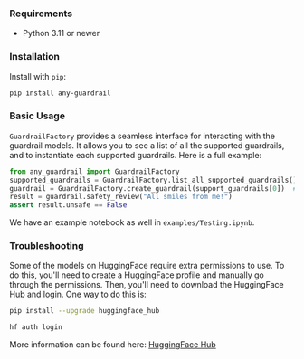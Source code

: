 ### Requirements

- Python 3.11 or newer

### Installation

Install with `pip`:

```bash
pip install any-guardrail
```

### Basic Usage

`GuardrailFactory` provides a seamless interface for interacting with the guardrail models. It allows you to see a list of all the supported guardrails, and to instantiate each supported guardrails. Here is a full example:

```python
from any_guardrail import GuardrailFactory
supported_guardrails = GuardrailFactory.list_all_supported_guardrails() # This will out a list of all guardrail identifiers
guardrail = GuardrailFactory.create_guardrail(support_guardrails[0])  # will create Deepset's deberta prompt injection defense model
result = guardrail.safety_review("All smiles from me!")
assert result.unsafe == False
```

We have an example notebook as well in `examples/Testing.ipynb`.

### Troubleshooting

Some of the models on HuggingFace require extra permissions to use. To do this, you'll need to create a HuggingFace profile and manually go through the permissions. Then, you'll need to download the HuggingFace Hub and login. One way to do this is:

```bash
pip install --upgrade huggingface_hub

hf auth login
```

More information can be found here: [HuggingFace Hub](https://huggingface.co/docs/huggingface_hub/en/quick-start#login-command)
